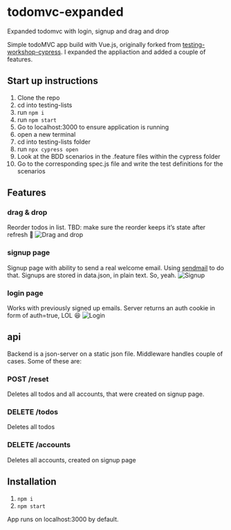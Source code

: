 # todomvc-expanded
Expanded todomvc with login, signup and drag and drop

Simple todoMVC app build with Vue.js, originally forked from [testing-workshop-cypress](https://github.com/cypress-io/testing-workshop-cypress). I expanded the appliaction and added a couple of features.

## Start up instructions

1. Clone the repo
2. cd into testing-lists
3. run `npm i`
4. run `npm start`
5. Go to localhost:3000 to ensure application is running
6. open a new terminal 
7. cd into testing-lists folder
8. run `npx cypress open`
9. Look at the BDD scenarios in the .feature files within the cypress folder
10. Go to the corresponding spec.js file and write the test definitions for the scenarios

## Features
### drag & drop
Reorder todos in list.
TBD: make sure the reorder keeps it’s state after refresh 🙂
![Drag and drop](/img/dragndrop.gif "Drag and drop")

### signup page
Signup page with ability to send a real welcome email. Using [sendmail](https://www.npmjs.com/package/sendmail) to do that. Signups are stored in data.json, in plain text. So, yeah.
![Signup](/img/signup.png "Signup")

### login page
Works with previously signed up emails. Server returns an auth cookie in form of auth=true, LOL 😆
![Login](/img/login.png "Login")

## api
Backend is a json-server on a static json file. Middleware handles couple of cases. Some of these are:

### POST /reset
Deletes all todos and all accounts, that were created on signup page.

### DELETE /todos
Deletes all todos

### DELETE /accounts
Deletes all accounts, created on signup page

## Installation
1. `npm i`
2. `npm start`

App runs on localhost:3000 by default.